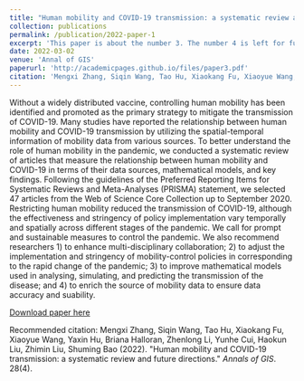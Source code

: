 ```yaml
---
title: "Human mobility and COVID-19 transmission: a systematic review and future directions"
collection: publications
permalink: /publication/2022-paper-1
excerpt: 'This paper is about the number 3. The number 4 is left for future work.'
date: 2022-03-02
venue: 'Annal of GIS'
paperurl: 'http://academicpages.github.io/files/paper3.pdf'
citation: 'Mengxi Zhang, Siqin Wang, Tao Hu, Xiaokang Fu, Xiaoyue Wang, Yaxin Hu, Briana Halloran, Zhenlong Li, Yunhe Cui, Haokun Liu, Zhimin Liu, Shuming Bao (2022). &quot;Human mobility and COVID-19 transmission: a systematic review and future directions.&quot; <i>Annals of GIS</i>. 28(4).'
---
```


Without a widely distributed vaccine, controlling human mobility has been identified and promoted as the primary strategy to mitigate the transmission of COVID-19. Many studies have reported the relationship between human mobility and COVID-19 transmission by utilizing the spatial-temporal information of mobility data from various sources. To better understand the role of human mobility in the pandemic, we conducted a systematic review of articles that measure the relationship between human mobility and COVID-19 in terms of their data sources, mathematical models, and key findings. Following the guidelines of the Preferred Reporting Items for Systematic Reviews and Meta-Analyses (PRISMA) statement, we selected 47 articles from the Web of Science Core Collection up to September 2020. Restricting human mobility reduced the transmission of COVID-19, although the effectiveness and stringency of policy implementation vary temporally and spatially across different stages of the pandemic. We call for prompt and sustainable measures to control the pandemic. We also recommend researchers 1) to enhance multi-disciplinary collaboration; 2) to adjust the implementation and stringency of mobility-control policies in corresponding to the rapid change of the pandemic; 3) to improve mathematical models used in analysing, simulating, and predicting the transmission of the disease; and 4) to enrich the source of mobility data to ensure data accuracy and suability.

[Download paper here](http://academicpages.github.io/files/paper3.pdf)

Recommended citation: Mengxi Zhang, Siqin Wang, Tao Hu, Xiaokang Fu, Xiaoyue Wang, Yaxin Hu, Briana Halloran, Zhenlong Li, Yunhe Cui, Haokun Liu, Zhimin Liu, Shuming Bao (2022). "Human mobility and COVID-19 transmission: a systematic review and future directions." <i>Annals of GIS</i>. 28(4).
